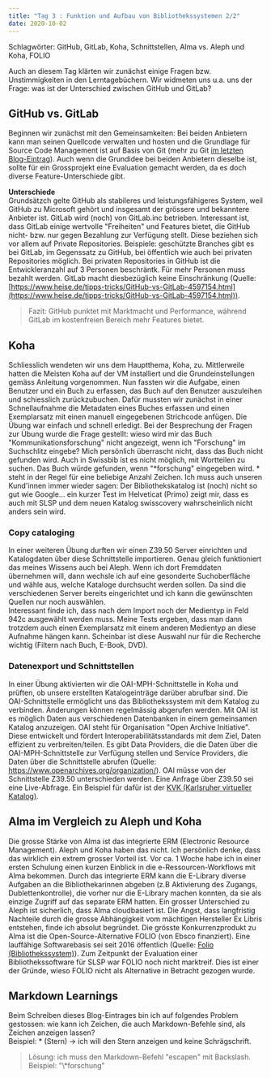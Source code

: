 ```yaml
---
title: "Tag 3 : Funktion und Aufbau von Bibliothekssystemen 2/2"
date: 2020-10-02
---
```

Schlagwörter: GitHub, GitLab, Koha, Schnittstellen, Alma vs. Aleph und Koha, FOLIO

Auch an diesem Tag klärten wir zunächst einige Fragen bzw. Unstimmigkeiten in den Lerntagebüchern. Wir widmeten uns u.a. uns der Frage: was ist der Unterschied zwischen GitHub und GitLab? 

## GitHub vs. GitLab
Beginnen wir zunächst mit den Gemeinsamkeiten: Bei beiden Anbietern kann man seinen Quellcode verwalten und hosten und die Grundlage für Source Code Management ist auf Basis von Git (mehr zu Git [im letzten Blog-Eintrag](https://fluecksandra.github.io/2020/09/25/tag2.html)). Auch wenn die Grundidee bei beiden Anbietern dieselbe ist, sollte für ein Grossprojekt eine Evaluation gemacht werden, da es doch diverse Feature-Unterschiede gibt.

**Unterschiede**  
Grundsätzch gelte GitHub als stabileres und leistungsfähigeres System, weil GitHub zu Microsoft gehört und insgesamt der grössere und bekanntere Anbieter ist. GitLab wird (noch) von GitLab.inc betrieben. Interessant ist, dass GitLab einige wertvolle "Freiheiten" und Features bietet, die GitHub nicht- bzw. nur gegen Bezahlung zur Verfügung stellt. Diese beziehen sich vor allem auf Private Repositories. Beispiele: geschützte Branches gibt es bei GitLab, im Gegenssatz zu GitHub, bei öffentlich wie auch bei privaten Repositories möglich. Bei privaten Repositories in GitHub ist die Entwickleranzahl auf 3 Personen beschräntk. Für mehr Personen muss bezahlt werden. GitLab macht diesbezüglich keine Einschränkung (Quelle: [https://www.heise.de/tipps-tricks/GitHub-vs-GitLab-4597154.html](https://www.heise.de/tipps-tricks/GitHub-vs-GitLab-4597154.html)).
> Fazit: GitHub punktet mit Marktmacht und Performance, während GitLab im kostenfreien Bereich mehr Features bietet.  

## Koha
Schliesslich wendeten wir uns dem Hauptthema, Koha, zu. Mittlerweile hatten die Meisten Koha auf der VM installiert und die Grundeinstellungen gemäss Anleitung vorgenommen. Nun fassten wir die Aufgabe, einen Benutzer und ein Buch zu erfassen, das Buch auf den Benutzer auszuleihen und schiesslich zurückzubuchen. Dafür mussten wir zunächst in einer Schnellaufnahme die Metadaten eines Buches erfassen und einen Exemplarsatz mit einen manuell eingegebenen Strichcode anfügen. Die Übung war einfach und schnell erledigt. Bei der Besprechung der Fragen zur Übung wurde die Frage gestellt: wieso wird mir das Buch "Kommunikationsforschung" nicht angezeigt, wenn ich "Forschung" im Suchschlitz eingebe? Mich persönlich überrascht nicht, dass das Buch nicht gefunden wird. Auch in Swissbib ist es nicht möglich, mit Wortteilen zu suchen. Das Buch würde gefunden, wenn "\*forschung" eingegeben wird. * steht in der Regel für eine beliebige Anzahl Zeichen. Ich muss auch unseren Kund'innen immer wieder sagen: Der Bibliothekskatalog ist (noch) nicht so gut wie Google... ein kurzer Test im Helveticat (Primo) zeigt mir, dass es auch mit SLSP und dem neuen Katalog swisscovery wahrscheinlich nicht anders sein wird. 

### Copy cataloging
In einer weiteren Übung durften wir einen Z39.50 Server einrichten und Katalogdaten über diese Schnittstelle importieren. Genau gleich funktioniert das meines Wissens auch bei Aleph. Wenn ich dort Fremddaten übernehmen will, dann wechsle ich auf eine gesonderte Suchoberfläche und wähle aus, welche Kataloge durchsucht werden sollen. Da sind die verschiedenen Server bereits eingerichtet und ich kann die gewünschten Quellen nur noch auswählen.  
Interessant finde ich, dass nach dem Import noch der Medientyp in Feld 942c ausgewählt werden muss. Meine Tests ergeben, dass man dann trotzdem auch einen Exemplarsatz mit einem anderen Medientyp an diese Aufnahme hängen kann. Scheinbar ist diese Auswahl nur für die Recherche wichtig (Filtern nach Buch, E-Book, DVD).

### Datenexport und Schnittstellen
In einer Übung aktivierten wir die OAI-MPH-Schnittstelle in Koha und prüften, ob unsere erstellten Katalogeinträge darüber abrufbar sind. Die OAI-Schnittstelle ermöglicht uns das Bibliothekssystem mit dem Katalog zu verbinden. Änderungen können regelmässig abgerufen werden. Mit OAI ist es möglich Daten aus verschiedenen Datenbanken in einem gemeinsamen Katalog anzuzeigen.
OAI steht für Organisation "Open Archive Initiative". Diese entwickelt und fördert Interoperabilitätsstandards mit dem Ziel, Daten effizient zu verbreiten/teilen. Es gibt Data Providers, die die Daten über die OAI-MPH-Schnittstelle zur Verfügung stellen und Service Providers, die Daten über die Schnittstelle abrufen (Quelle: https://www.openarchives.org/organization/).
OAI müsse von der Schnittstelle Z39.50 unterschieden werden. Eine Anfrage über Z39.50 sei eine Live-Abfrage. Ein Beispiel für dafür ist der [KVK (Karlsruher virtueller Katalog)](https://kvk.bibliothek.kit.edu/?digitalOnly=0&embedFulltitle=0&newTab=0).

## Alma im Vergleich zu Aleph und Koha
Die grosse Stärke von Alma ist das integrierte ERM (Electronic Resource Management). Aleph und Koha haben das nicht. Ich persönlich denke, dass das wirklich ein extrem grosser Vorteil ist. Vor ca. 1 Woche habe ich in einer ersten Schulung einen kurzen Einblick in die e-Ressourcen-Workflows mit Alma bekommen. Durch das integrierte ERM kann die E-Library diverse Aufgaben an die Bibliothekarinnen abgeben (z.B Aktivierung des Zugangs, Dublettenkontrolle), die vorher nur die E-Library machen konnten, da sie als einzige Zugriff auf das separate ERM hatten. Ein grosser Unterschied zu Aleph ist sicherlich, dass Alma cloudbasiert ist. Die Angst, dass langfristig Nachteile durch die grosse Abhängigkeit vom mächtigen Hersteller Ex Libris entstehen, finde ich absolut begründet. 
Die grösste Konkurrenzprodukt zu Alma ist die Open-Source-Alternative FOLIO (von Ebsco finanziert). Eine lauffähige Softwarebasis sei seit 2016 öffentlich (Quelle: [Folio (Bibliothekssystem)](https://de.wikipedia.org/wiki/Folio_(Bibliothekssoftware))). Zum Zeitpunkt der Evaluation einer Bibliothekssoftware für SLSP war FOLIO noch nicht marktreif. Dies ist einer der Gründe, wieso FOLIO nicht als Alternative in Betracht gezogen wurde.

## Markdown Learnings
Beim Schreiben dieses Blog-Eintrages bin ich auf folgendes Problem gestossen: wie kann ich Zeichen, die auch Markdown-Befehle sind, als Zeichen anzeigen lassen?  
Beispiel:  \* (Stern) -> ich will den Stern anzeigen und keine Schrägschrift.
> Lösung: ich muss den Markdown-Befehl "escapen" mit Backslash. Beispiel: "\\\*forschung"

